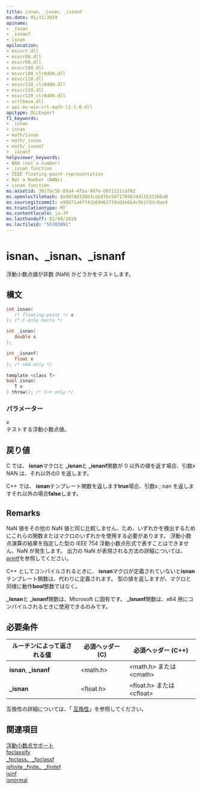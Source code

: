 ```yaml
---
title: isnan、_isnan、_isnanf
ms.date: 01/31/2019
apiname:
- _isnan
- _isnanf
- isnan
apilocation:
- msvcrt.dll
- msvcr80.dll
- msvcr90.dll
- msvcr100.dll
- msvcr100_clr0400.dll
- msvcr110.dll
- msvcr110_clr0400.dll
- msvcr120.dll
- msvcr120_clr0400.dll
- ucrtbase.dll
- api-ms-win-crt-math-l1-1-0.dll
apitype: DLLExport
f1_keywords:
- _isnan
- isnan
- math/isnan
- math/_isnan
- math/_isnanf
- _isnanf
helpviewer_keywords:
- NAN (not a number)
- _isnan function
- IEEE floating-point representation
- Not a Number (NANs)
- isnan function
ms.assetid: 391fbc5b-89a4-4fba-997e-68f1131caf82
ms.openlocfilehash: 8a907dd33803cebd7bc5d71789834d115333b6a0
ms.sourcegitcommit: e98671a4f741b69d6277da02e6b4c9b1fd3c0ae5
ms.translationtype: MT
ms.contentlocale: ja-JP
ms.lasthandoff: 02/04/2019
ms.locfileid: "55703091"
---
```

# <a name="isnan-isnan-isnanf"></a>isnan、_isnan、_isnanf

浮動小数点値が非数 (NaN) かどうかをテストします。

## <a name="syntax"></a>構文

```C
int isnan(
   /* floating-point */ x
); /* C-only macro */

int _isnan(
   double x
);

int _isnanf(
   float x
); /* x64 only */

template <class T>
bool isnan(
   T x
) throw(); /* C++ only */
```

### <a name="parameters"></a>パラメーター

*x*<br/>
テストする浮動小数点値。

## <a name="return-value"></a>戻り値

C では、 **isnan**マクロと **_isnan**と **_isnanf**関数が 0 以外の値を返す場合、引数*x* NAN は、それ以外の0 を返します。

C++ では、 **isnan**テンプレート関数を返します**true**場合、引数*x* ; nan を返しますそれ以外の場合**false**します。

## <a name="remarks"></a>Remarks

NaN 値をその他の NaN 値と同じ比較しません、ため、いずれかを検出するためにこれらの関数またはマクロのいずれかを使用する必要があります。 浮動小数点演算の結果を指定した型の IEEE 754 浮動小数点形式で表すことはできません、NaN が発生します。 出力の NaN が表現される方法の詳細については、[printf](printf-printf-l-wprintf-wprintf-l.md)を参照してください。

C++ としてコンパイルされるときに、 **isnan**マクロが定義されていないと**isnan**テンプレート関数は、代わりに定義されます。 型の値を返しますが、マクロと同様に動作**bool**整数ではなく。

**_Isnan**と **_isnanf**関数は、Microsoft に固有です。 **_Isnanf**関数は、x64 用にコンパイルされるときに使用できるのみです。

## <a name="requirements"></a>必要条件

|ルーチンによって返される値|必須ヘッダー (C)|必須ヘッダー (C++)|
|-------------|---------------------------|-------------------------------|
|**isnan**, **_isnanf**|\<math.h>|\<math.h> または \<cmath>|
|**_isnan**|\<float.h>|\<float.h> または \<cfloat>|

互換性の詳細については、「 [互換性](../../c-runtime-library/compatibility.md)」を参照してください。

## <a name="see-also"></a>関連項目

[浮動小数点サポート](../../c-runtime-library/floating-point-support.md)<br/>
[fpclassify](fpclassify.md)<br/>
[_fpclass、_fpclassf](fpclass-fpclassf.md)<br/>
[isfinite _finite、_finitef](finite-finitef.md)<br/>
[isinf](isinf.md)<br/>
[isnormal](isnormal.md)<br/>
